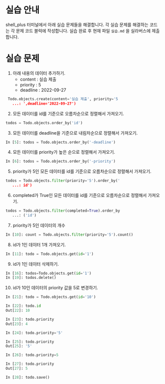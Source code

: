 # 실습 안내

shell_plus 터미널에서 아래 실습 문제들을 해결합니다.
각 실습 문제를 해결하는 코드는 각 문제 코드 블럭에 작성합니다.
실습 완료 후 현재 파일 `실습.md` 을 실라버스에 제출합니다.

# 실습 문제

1. 아래 내용의 데이터 추가하기.
   - content : 실습 제출
   - priority : 5
   - deadline : 2022-09-27

```py
 Todo.objects.create(content='실습 제출', priority='5 
   ...: ',deadline='2022-09-27')
```

2. 모든 데이터를 id를 기준으로 오름차순으로 정렬해서 가져오기.

```py
todos = Todo.objects.order_by('id')
```

3. 모든 데이터를 deadline을 기준으로 내림차순으로 정렬해서 가져오기.

```py
In [5]: todos = Todo.objects.order_by('-deadline')
```

4. 모든 데이터를 priority가 높은 순으로 정렬해서 가져오기.

```py
In [6]: todos = Todo.objects.order_by('-priority')
```

5. priority가 5인 모든 데이터를 id를 기준으로 오름차순으로 정렬해서 가져오기.

```py
todos = Todo.objects.filter(priority='5').order_by(' 
   ...: id')
```

6. completed가 True인 모든 데이터를 id를 기준으로 오름차순으로 정렬해서 가져오기.

```py
todos = Todo.objects.filter(completed=True).order_by 
   ...: ('id')
```

7. priority가 5인 데이터의 개수

```py
In [10]: count = Todo.objects.filter(priority='5').count()   
```

8. id가 1인 데이터 1개 가져오기.

```py
In [11]: todo = Todo.objects.get(id='1')
```

9. id가 1인 데이터 삭제하기.

```py
In [16]: todos=Todo.objects.get(id='1')
In [19]: todos.delete()
```

10. id가 10인 데이터의 priority 값을 5로 변경하기.

```py
In [21]: todo = Todo.objects.get(id='10')

In [22]: todo.id
Out[22]: 10

In [23]: todo.priority
Out[23]: 4

In [24]: todo.priority='5'

In [25]: todo.priority
Out[25]: '5'

In [26]: todo.priority=5

In [27]: todo.priority
Out[27]: 5

In [28]: todo.save()
```
